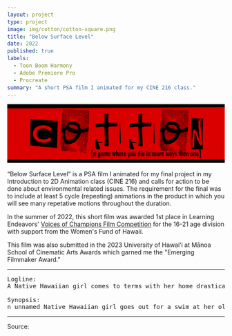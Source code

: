 ```yaml
---
layout: project
type: project
image: img/cotton/cotton-square.png
title: "Below Surface Level"
date: 2022
published: true
labels:
  - Toon Boom Harmony
  - Adobe Premiere Pro
  - Procreate
summary: "A short PSA film I animated for my CINE 216 class."
---
```


<img class="img-fluid" src="../img/cotton/cotton-header.png">

“Below Surface Level” is a PSA film I animated for my final project in my Introduction to 2D Animation class (CINE 216) and calls for action to be done about environmental related issues. The requirement for the final was to include at least 5 cycle (repeating) animations in the product in which you will see many repetative motions throughout the duration.

In the summer of 2022, this short film was awarded 1st place in Learning Endeavors' [Voices of Champions Film Competition](https://www.learningendeavors.org/voc) for the 16-21 age division with support from the Women's Fund of Hawaii.

This film was also submitted in the 2023 University of Hawaiʻi at Mānoa School of Cinematic Arts Awards which garned me the "Emerging Filmmaker Award."

<hr>

<pre>
Logline:
A Native Hawaiian girl comes to terms with her home drastically changing beyond recognition through humanity’s repeated cycles of creation and waste. 

Synopsis:
n unnamed Native Hawaiian girl goes out for a swim at her old beach. While reflecting on the world, she begins to narrate about the cycles of life on Earth. Observing how nature continuously repeats itself, she yearns that humanity would one day learn how to heal itself and the planet before wreaking havoc on other environments.
</pre>

<hr>

Source: 

